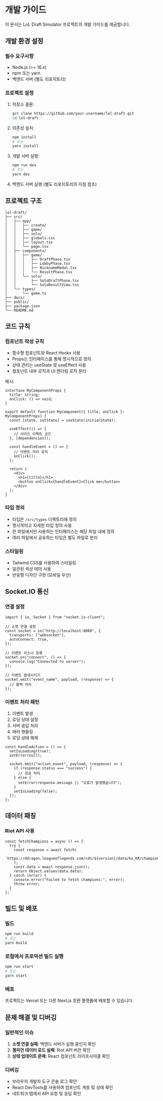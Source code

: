 # 개발 가이드

이 문서는 LoL Draft Simulator 프로젝트의 개발 가이드를 제공합니다.

## 개발 환경 설정

### 필수 요구사항

- Node.js (>= 16.x)
- npm 또는 yarn
- 백엔드 서버 (별도 리포지토리)

### 프로젝트 설정

1. 저장소 클론:

   ```bash
   git clone https://github.com/your-username/lol-draft.git
   cd lol-draft
   ```

2. 의존성 설치:

   ```bash
   npm install
   # 또는
   yarn install
   ```

3. 개발 서버 실행:

   ```bash
   npm run dev
   # 또는
   yarn dev
   ```

4. 백엔드 서버 실행 (별도 리포지토리의 지침 참조)

## 프로젝트 구조

```
lol-draft/
├── src/
│   ├── app/
│   │   ├── create/
│   │   ├── game/
│   │   ├── solo/
│   │   ├── globals.css
│   │   ├── layout.tsx
│   │   └── page.tsx
│   ├── components/
│   │   ├── game/
│   │   │   ├── DraftPhase.tsx
│   │   │   ├── LobbyPhase.tsx
│   │   │   ├── NicknameModal.tsx
│   │   │   └── ResultPhase.tsx
│   │   └── solo/
│   │       ├── SoloDraftPhase.tsx
│   │       └── SoloResultView.tsx
│   └── types/
│       └── game.ts
├── docs/
├── public/
├── package.json
└── README.md
```

## 코드 규칙

### 컴포넌트 작성 규칙

- 함수형 컴포넌트와 React Hooks 사용
- Props는 인터페이스를 통해 명시적으로 정의
- 상태 관리는 useState 및 useEffect 사용
- 컴포넌트 내부 로직과 UI 렌더링 로직 분리

예시:

```tsx
interface MyComponentProps {
  title: string;
  onClick: () => void;
}

export default function MyComponent({ title, onClick }: MyComponentProps) {
  const [state, setState] = useState(initialState);

  useEffect(() => {
    // 사이드 이펙트 코드
  }, [dependencies]);

  const handleEvent = () => {
    // 이벤트 처리 로직
    onClick();
  };

  return (
    <div>
      <h1>{title}</h1>
      <button onClick={handleEvent}>Click me</button>
    </div>
  );
}
```

### 타입 정의

- 타입은 `/src/types` 디렉토리에 정의
- 명시적이고 자세한 타입 정의 사용
- 한 파일에서만 사용하는 인터페이스는 해당 파일 내에 정의
- 여러 파일에서 공유하는 타입은 별도 파일로 분리

### 스타일링

- Tailwind CSS를 사용하여 스타일링
- 일관된 색상 테마 사용
- 반응형 디자인 구현 (모바일 우선)

## Socket.IO 통신

### 연결 설정

```tsx
import { io, Socket } from "socket.io-client";

// 소켓 연결 설정
const socket = io("http://localhost:8000", {
  transports: ["websocket"],
  autoConnect: true,
});

// 이벤트 리스너 등록
socket.on("connect", () => {
  console.log("Connected to server");
});

// 이벤트 발생시키기
socket.emit("event_name", payload, (response) => {
  // 콜백 처리
});
```

### 이벤트 처리 패턴

1. 이벤트 발생
2. 로딩 상태 설정
3. 서버 응답 처리
4. 에러 핸들링
5. 로딩 상태 해제

```tsx
const handleAction = () => {
  setIsLoading(true);
  setError(null);

  socket.emit("action_event", payload, (response) => {
    if (response.status === "success") {
      // 성공 처리
    } else {
      setError(response.message || "오류가 발생했습니다");
    }
    setIsLoading(false);
  });
};
```

## 데이터 패칭

### Riot API 사용

```tsx
const fetchChampions = async () => {
  try {
    const response = await fetch(
      `https://ddragon.leagueoflegends.com/cdn/${version}/data/ko_KR/champion.json`
    );
    const data = await response.json();
    return Object.values(data.data);
  } catch (error) {
    console.error("Failed to fetch champions:", error);
    throw error;
  }
};
```

## 빌드 및 배포

### 빌드

```bash
npm run build
# 또는
yarn build
```

### 로컬에서 프로덕션 빌드 실행

```bash
npm run start
# 또는
yarn start
```

### 배포

프로젝트는 Vercel 또는 다른 Next.js 호환 플랫폼에 배포할 수 있습니다.

## 문제 해결 및 디버깅

### 일반적인 이슈

1. **소켓 연결 실패**: 백엔드 서버가 실행 중인지 확인
2. **챔피언 데이터 로드 실패**: Riot API 버전 확인
3. **상태 업데이트 문제**: React 컴포넌트 라이프사이클 확인

### 디버깅

- 브라우저 개발자 도구 콘솔 로그 확인
- React DevTools를 사용하여 컴포넌트 계층 및 상태 확인
- 네트워크 탭에서 API 요청 및 응답 확인
